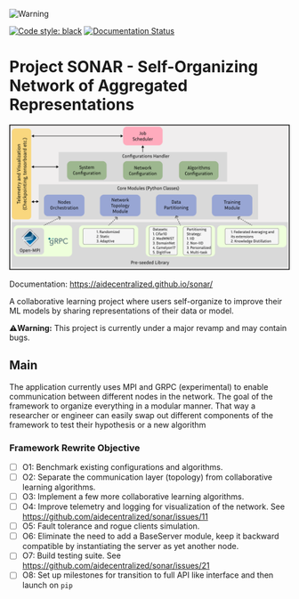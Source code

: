 ![Warning](https://img.shields.io/badge/Warning-This%20project%20is%20in%20beta-yellow)

[![Code style: black](https://img.shields.io/badge/code%20style-black-000000.svg)](https://github.com/psf/black)
[![Documentation Status](https://readthedocs.org/projects/markdown-guide/badge/?version=latest)](https://aidecentralized.github.io/sonar/)

# Project SONAR - Self-Organizing Network of Aggregated Representations

![Architecture Diagram](https://github.com/aidecentralized/sonar/blob/main/docs/arch.png)

Documentation: https://aidecentralized.github.io/sonar/

A collaborative learning project where users self-organize to improve their ML models by sharing representations of their data or model.

⚠️**Warning:** This project is currently under a major revamp and may contain bugs.

## Main
The application currently uses MPI and GRPC (experimental) to enable communication between different nodes in the network. The goal of the framework to organize everything in a modular manner. That way a researcher or engineer can easily swap out different components of the framework to test their hypothesis or a new algorithm

### Framework Rewrite Objective
- [ ] O1: Benchmark existing configurations and algorithms.
- [ ] O2: Separate the communication layer (topology) from collaborative learning algorithms.
- [ ] O3: Implement a few more collaborative learning algorithms.
- [ ] O4: Improve telemetry and logging for visualization of the network. See https://github.com/aidecentralized/sonar/issues/11
- [ ] O5: Fault tolerance and rogue clients simulation.
- [ ] O6: Eliminate the need to add a BaseServer module, keep it backward compatible by instantiating the server as yet another node.
- [ ] O7: Build testing suite. See https://github.com/aidecentralized/sonar/issues/21
- [ ] O8: Set up milestones for transition to full API like interface and then launch on `pip`
